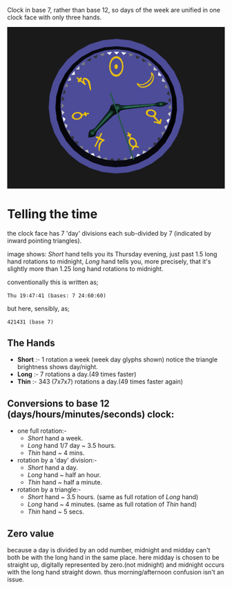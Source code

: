Clock in base 7, rather than base 12, so days of the week are unified in one clock face with only three hands.

[![Week Clock](weekclock.png)](../../advancedViewer.html?model=./2007/weekclock/weekclock.wrl  "click to browse in 3d")

# Telling the time

the clock face has 7 'day' divisions each sub-divided by 7 (indicated by inward pointing triangles).

image shows: *Short* hand tells you its Thursday evening, just past 1.5 long hand rotations to midnight, *Long* hand tells you, more precisely, that it's slightly more than 1.25 long hand rotations to midnight.

conventionally this is written as;

	Thu 19∶47∶41 (bases: 7 24:60:60)

but here, sensibly, as; 

	421431 (base 7)

## The Hands

- **Short** :- 1 rotation a week (week day glyphs shown)
notice the triangle brightness shows day/night.
- **Long** :- 7 rotations a day.(49 times faster)
- **Thin** :- 343 (7x7x7) rotations a day.(49 times faster again)

## Conversions to base 12 (days/hours/minutes/seconds) clock:

- one full rotation:-
	- *Short* hand a week.
	- *Long* hand 1/7 day ~ 3.5 hours.
	- *Thin* hand ~ 4 mins.
- rotation by a 'day' division:-
	- *Short* hand a day.
	- *Long* hand ~ half an hour.
	- *Thin* hand ~ half a minute.
- rotation by a triangle:-
	- *Short* hand ~ 3.5 hours. (same as full rotation of *Long* hand)
	- *Long* hand ~ 4 minutes. (same as full rotation of *Thin* hand)
	- *Thin* hand ~ 5 secs.

## Zero value

because a day is divided by an odd number, midnight and midday can't both be with the long hand in the same place.
here midday is chosen to be straight up, digitally represented by zero.(not midnight) and midnight occurs with the long hand straight down.
thus morning/afternoon confusion isn't an issue.
	 

